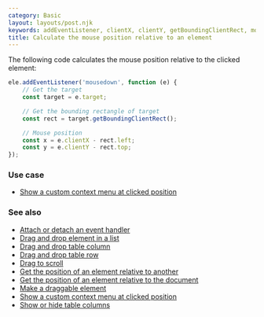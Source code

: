 ```yaml
---
category: Basic
layout: layouts/post.njk
keywords: addEventListener, clientX, clientY, getBoundingClientRect, mouse position
title: Calculate the mouse position relative to an element
---
```


The following code calculates the mouse position relative to the clicked element:

```js
ele.addEventListener('mousedown', function (e) {
    // Get the target
    const target = e.target;

    // Get the bounding rectangle of target
    const rect = target.getBoundingClientRect();

    // Mouse position
    const x = e.clientX - rect.left;
    const y = e.clientY - rect.top;
});
```

### Use case

-   [Show a custom context menu at clicked position](/show-a-custom-context-menu-at-clicked-position)

### See also

-   [Attach or detach an event handler](/attach-or-detach-an-event-handler)
-   [Drag and drop element in a list](/drag-and-drop-element-in-a-list)
-   [Drag and drop table column](/drag-and-drop-table-column)
-   [Drag and drop table row](/drag-and-drop-table-row)
-   [Drag to scroll](/drag-to-scroll)
-   [Get the position of an element relative to another](/get-the-position-of-an-element-relative-to-another)
-   [Get the position of an element relative to the document](/get-the-position-of-an-element-relative-to-the-document)
-   [Make a draggable element](/make-a-draggable-element)
-   [Show a custom context menu at clicked position](/show-a-custom-context-menu-at-clicked-position)
-   [Show or hide table columns](/show-or-hide-table-columns)
